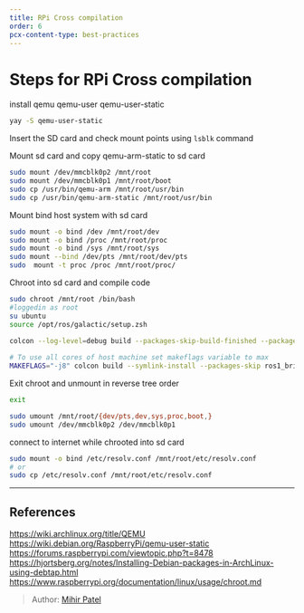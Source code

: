 ```yaml
---
title: RPi Cross compilation
order: 6
pcx-content-type: best-practices
---
```


# Steps for RPi Cross compilation
install qemu qemu-user qemu-user-static

```bash
yay -S qemu-user-static
```
Insert the SD card and check mount points using `lsblk` command

Mount sd card and copy qemu-arm-static to sd card

```bash
sudo mount /dev/mmcblk0p2 /mnt/root    
sudo mount /dev/mmcblk0p1 /mnt/root/boot     
sudo cp /usr/bin/qemu-arm /mnt/root/usr/bin  
sudo cp /usr/bin/qemu-arm-static /mnt/root/usr/bin
```
Mount bind host system with sd card
```bash 
sudo mount -o bind /dev /mnt/root/dev  
sudo mount -o bind /proc /mnt/root/proc  
sudo mount -o bind /sys /mnt/root/sys   
sudo mount --bind /dev/pts /mnt/root/dev/pts 
sudo  mount -t proc /proc /mnt/root/proc/ 
```
Chroot into sd card and compile code 
```bash
sudo chroot /mnt/root /bin/bash
#loggedin as root
su ubuntu
source /opt/ros/galactic/setup.zsh
 
colcon --log-level=debug build --packages-skip-build-finished --packages-skip ros1_bridge 

# To use all cores of host machine set makeflags variable to max
MAKEFLAGS="-j8" colcon build --symlink-install --packages-skip ros1_bridge --event-handlers console_direct+ --packages-skip-build-finished 
```
Exit chroot and unmount in reverse tree order
```bash
exit

sudo umount /mnt/root/{dev/pts,dev,sys,proc,boot,}    
sudo umount /dev/mmcblk0p2 /dev/mmcblk0p1  
```
connect to internet while chrooted into sd card
```bash
sudo mount -o bind /etc/resolv.conf /mnt/root/etc/resolv.conf
# or
sudo cp /etc/resolv.conf /mnt/root/etc/resolv.conf
```
-------------------------------------------------------

## References

<https://wiki.archlinux.org/title/QEMU>
<https://wiki.debian.org/RaspberryPi/qemu-user-static>  
<https://forums.raspberrypi.com/viewtopic.php?t=8478>
<https://hjortsberg.org/notes/Installing-Debian-packages-in-ArchLinux-using-debtap.html>
<https://www.raspberrypi.org/documentation/linux/usage/chroot.md>

> Author: [Mihir Patel](https://github.com/mihyr)